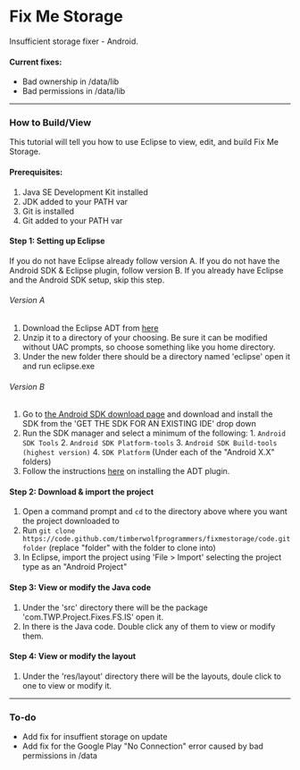 # Fix Me Storage

Insufficient storage fixer - Android.

#### Current fixes:
* Bad ownership in /data/lib
* Bad permissions in /data/lib

____________
### How to Build/View

This tutorial will tell you how to use Eclipse to view, edit, and build Fix Me Storage.

#### Prerequisites:

1. Java SE Development Kit installed
2. JDK added to your PATH var
3. Git is installed
4. Git added to your PATH var

#### Step 1: Setting up Eclipse

If you do not have Eclipse already follow version A.
If you do not have the Android SDK & Eclipse plugin, follow version B.
If you already have Eclipse and the Android SDK setup, skip this step.

###### Version A

  1. Download the Eclipse ADT from [here](https://developer.android.com/sdk/index.html)
  2. Unzip it to a directory of your choosing. Be sure it can be modified without UAC prompts, so choose something like you home directory.
  3. Under the new folder there should be a directory named 'eclipse' open it and run eclipse.exe

###### Version B

  1. Go to [the Android SDK download page](http://developer.android.com/sdk/index.html) and download and install the SDK from the 'GET THE SDK FOR AN EXISTING IDE' drop down
  2. Run the SDK manager and select a minimum of the following:
    1. `Android SDK Tools`
    2. `Android SDK Platform-tools`
    3. `Android SDK Build-tools (highest version)`
    4. `SDK Platform` (Under each of the "Android X.X" folders)
  3. Follow the instructions [here](http://developer.android.com/sdk/installing/installing-adt.html) on installing the ADT plugin.

#### Step 2: Download & import the project

1. Open a command prompt and `cd` to the directory above where you want the project downloaded to
2. Run `git clone https://code.github.com/timberwolfprogrammers/fixmestorage/code.git folder` (replace "folder" with the folder to clone into)
3. In Eclipse, import the project using 'File > Import' selecting the project type as an "Android Project"

#### Step 3: View or modify the Java code

1. Under the 'src' directory there will be the package 'com.TWP.Project.Fixes.FS.IS' open it.
2. In there is the Java code. Double click any of them to view or modify them.

#### Step 4: View or modify the layout

1. Under the 'res/layout' directory there will be the layouts, doule click to one to view or modify it.

____________
### To-do


* Add fix for insuffient storage on update
* Add fix for the Google Play "No Connection" error caused by bad permissions in /data
